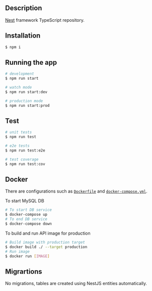 ## Description

[Nest](https://github.com/nestjs/nest) framework TypeScript repository.

## Installation

```bash
$ npm i
```

## Running the app

```bash
# development
$ npm run start

# watch mode
$ npm run start:dev

# production mode
$ npm run start:prod
```

## Test

```bash
# unit tests
$ npm run test

# e2e tests
$ npm run test:e2e

# test coverage
$ npm run test:cov
```

## Docker

There are configurations such as [`Dockerfile`](./Dockerfile) and [`docker-compose.yml`](./docker-compose.yml).

To start MySQL DB

```bash
# To start DB service
$ docker-compose up
# To end DB service
$ docker-compose down
```

To build and run API image for production

```bash
# Build image with production target
$ docker build ./ --target production
# Run image
$ docker run [IMAGE]
```

## Migrartions

No migrations, tables are created using NestJS entities automatically.
